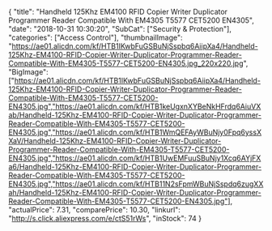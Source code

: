 {
	"title": "Handheld 125Khz EM4100 RFID Copier Writer Duplicator Programmer Reader Compatible With EM4305 T5577 CET5200 EN4305",
	"date": "2018-10-31 10:30:20",
	"SubCat": ["Security & Protection"],
	"categories": ["Access Control"],
	"thumbnailImage": "https://ae01.alicdn.com/kf/HTB1IKwbFuGSBuNjSspbq6AiipXa4/Handheld-125Khz-EM4100-RFID-Copier-Writer-Duplicator-Programmer-Reader-Compatible-With-EM4305-T5577-CET5200-EN4305.jpg_220x220.jpg",
	"BigImage": ["https://ae01.alicdn.com/kf/HTB1IKwbFuGSBuNjSspbq6AiipXa4/Handheld-125Khz-EM4100-RFID-Copier-Writer-Duplicator-Programmer-Reader-Compatible-With-EM4305-T5577-CET5200-EN4305.jpg","https://ae01.alicdn.com/kf/HTB1keUgxnXYBeNkHFrdq6AiuVXab/Handheld-125Khz-EM4100-RFID-Copier-Writer-Duplicator-Programmer-Reader-Compatible-With-EM4305-T5577-CET5200-EN4305.jpg","https://ae01.alicdn.com/kf/HTB1WmQEFAyWBuNjy0Fpq6yssXXaV/Handheld-125Khz-EM4100-RFID-Copier-Writer-Duplicator-Programmer-Reader-Compatible-With-EM4305-T5577-CET5200-EN4305.jpg","https://ae01.alicdn.com/kf/HTB1UwEMFuuSBuNjy1Xcq6AYjFXa6/Handheld-125Khz-EM4100-RFID-Copier-Writer-Duplicator-Programmer-Reader-Compatible-With-EM4305-T5577-CET5200-EN4305.jpg","https://ae01.alicdn.com/kf/HTB11N2sFpmWBuNjSspdq6zugXXah/Handheld-125Khz-EM4100-RFID-Copier-Writer-Duplicator-Programmer-Reader-Compatible-With-EM4305-T5577-CET5200-EN4305.jpg"],
	"actualPrice": 7.31,
	"comparePrice": 10.30,
	"linkurl": "http://s.click.aliexpress.com/e/ctS51rWs",
	"inStock": 74
}
